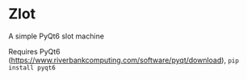 # Zlot
A simple PyQt6 slot machine

Requires PyQt6 (https://www.riverbankcomputing.com/software/pyqt/download), `pip install pyqt6`
